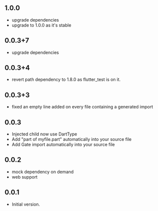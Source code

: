 ## 1.0.0
- upgrade dependencies
- upgrade to 1.0.0 as it's stable

## 0.0.3+7
- upgrade dependencies

## 0.0.3+4
- revert path dependency to 1.8.0 as flutter_test is on it.

## 0.0.3+3
- fixed an empty line added on every file containing a generated import

## 0.0.3
- Injected child now use DartType
- Add "part of myfile.part" automatically into your source file
- Add Gate import automatically into your source file

## 0.0.2
- mock dependency on demand
- web support

## 0.0.1
- Initial version.

